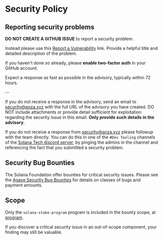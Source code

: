 # Security Policy

## Reporting security problems

**DO NOT CREATE A GITHUB ISSUE** to report a security problem.

Instead please use this [Report a Vulnerability](https://github.com/solana-program/stake/security/advisories/new) link.
Provide a helpful title and detailed description of the problem.

If you haven't done so already, please **enable two-factor auth** in your GitHub account.

Expect a response as fast as possible in the advisory, typically within 72 hours.

--

If you do not receive a response in the advisory, send an email to
<security@anza.xyz> with the full URL of the advisory you have created. DO NOT
include attachments or provide detail sufficient for exploitation regarding the
security issue in this email. **Only provide such details in the advisory**.

If you do not receive a response from <security@anza.xyz> please followup with
the team directly. You can do this in one of the `#Dev Tooling` channels of the
[Solana Tech discord server](https://solana.com/discord), by pinging the admins
in the channel and referencing the fact that you submitted a security problem.

## Security Bug Bounties

The Solana Foundation offer bounties for critical security issues. Please
see the [Agave Security Bug
Bounties](https://github.com/anza-xyz/agave/security/policy#security-bug-bounties)
for details on classes of bugs and payment amounts.

## Scope

Only the `solana-stake-program` program is included in the bounty scope, at
[program](https://github.com/solana-program/stake/tree/master/program).

If you discover a critical security issue in an out-of-scope component, your finding
may still be valuable.
